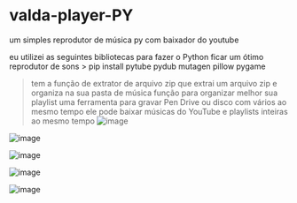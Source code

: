 # valda-player-PY
um simples reprodutor de música py com baixador do youtube

eu utilizei as seguintes bibliotecas para fazer o Python ficar um ótimo reprodutor de sons
        >        pip install pytube pydub mutagen pillow pygame

>tem a função de extrator de arquivo zip que extrai um arquivo zip e organiza na sua pasta de música
>função para organizar melhor sua playlist
>uma ferramenta para gravar Pen Drive ou disco com vários ao mesmo tempo
>ele pode baixar músicas do YouTube e playlists inteiras ao mesmo tempo
![image](https://github.com/Valdemir-DSW/valda-player-PY/assets/134114016/5bcc1b32-237a-44af-9ab0-64d690b4e11b)


![image](https://github.com/Valdemir-DSW/valda-player-PY/assets/134114016/b4ad3059-4a57-4a61-a535-d57c4ba275dd)

![image](https://github.com/Valdemir-DSW/valda-player-PY/assets/134114016/60f5cf9e-71db-463e-aa30-a025128f4277)

![image](https://github.com/Valdemir-DSW/valda-player-PY/assets/134114016/7022e5c7-ec73-4148-aab7-7fdd9b60d84b)


![image](https://github.com/Valdemir-DSW/valda-player-PY/assets/134114016/94353ee6-3cd9-4789-bf2a-d78d844f8ea1)

